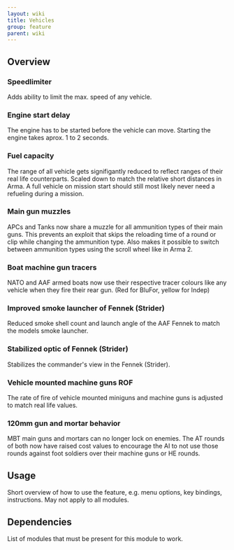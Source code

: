 ```yaml
---
layout: wiki
title: Vehicles
group: feature
parent: wiki
---
```


## Overview

### Speedlimiter
Adds ability to limit the max. speed of any vehicle.

### Engine start delay
The engine has to be started before the vehicle can move. Starting the engine takes aprox. 1 to 2 seconds.

### Fuel capacity
The range of all vehicle gets signifigantly reduced to reflect ranges of their real life counterparts. Scaled down to match the relative short distances in Arma. A full vehicle on mission start should still most likely never need a refueling during a mission.

### Main gun muzzles
APCs and Tanks now share a muzzle for all ammunition types of their main guns. This prevents an exploit that skips the reloading time of a round or clip while changing the ammunition type. Also makes it possible to switch between ammunition types using the scroll wheel like in Arma 2.

### Boat machine gun tracers
NATO and AAF armed boats now use their respective tracer colours like any vehicle when they fire their rear gun. (Red for BluFor, yellow for Indep)

### Improved smoke launcher of Fennek (Strider)
Reduced smoke shell count and launch angle of the AAF Fennek to match the models smoke launcher.

### Stabilized optic of Fennek (Strider)
Stabilizes the commander's view in the Fennek (Strider).

### Vehicle mounted machine guns ROF
The rate of fire of vehicle mounted miniguns and machine guns is adjusted to match real life values.

### 120mm gun and mortar behavior
MBT main guns and mortars can no longer lock on enemies. The AT rounds of both now have raised cost values to encourage the AI to not use those rounds against foot soldiers over their machine guns or HE rounds.


## Usage

Short overview of how to use the feature, e.g. menu options, key bindings, 
instructions. May not apply to all modules.


## Dependencies

List of modules that must be present for this module to work.
